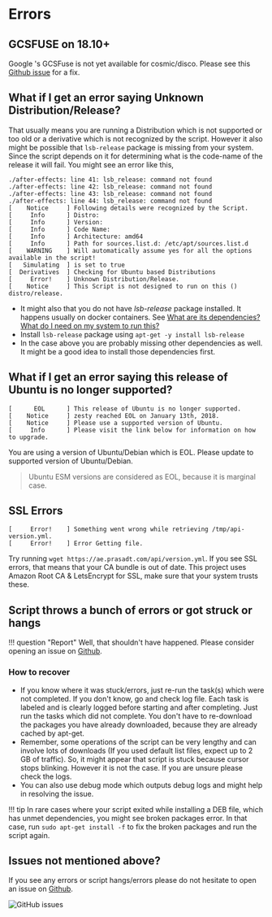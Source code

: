 # Errors

## GCSFUSE on 18.10+

Google 's GCSFuse is not yet available for cosmic/disco. Please see this
[Github issue](https://github.com/GoogleCloudPlatform/gcsfuse/issues/319) for a fix.

## What if I get an error saying Unknown Distribution/Release?

That usually means you are running a Distribution which is not supported or too old or a derivative which is not recognized by the script. However it also might be possible that `lsb-release` package is missing from your system. Since the script depends on it for determining what is the code-name of the release it will fail.
You might see an error like this,

```console
./after-effects: line 41: lsb_release: command not found
./after-effects: line 42: lsb_release: command not found
./after-effects: line 43: lsb_release: command not found
./after-effects: line 44: lsb_release: command not found
[    Notice     ] Following details were recognized by the Script.
[     Info      ] Distro:
[     Info      ] Version:
[     Info      ] Code Name:
[     Info      ] Architecture: amd64
[     Info      ] Path for sources.list.d: /etc/apt/sources.list.d
[    WARNING    ] Will automatically assume yes for all the options available in the script!
[   Simulating  ] is set to true
[  Derivatives  ] Checking for Ubuntu based Distributions
[     Error!    ] Unknown Distribution/Release.
[    Notice     ] This Script is not designed to run on this () distro/release.
```

- It might also that you do not have _lsb-release_ package installed. It happens usually on docker containers. See [What are its dependencies? What do I need on my system to run this?](/faq/dependencies/#what-do-i-need-to-run-this)
- Install `lsb-release` package using `apt-get -y install lsb-release`
- In the case above you are probably missing other dependencies as well. It might be a good idea to install those dependencies first.

## What if I get an error saying this release of Ubuntu is no longer supported?

```console
[      EOL      ] This release of Ubuntu is no longer supported.
[    Notice     ] zesty reached EOL on January 13th, 2018.
[    Notice     ] Please use a supported version of Ubuntu.
[     Info      ] Please visit the link below for information on how to upgrade.
```

You are using a version of Ubuntu/Debian which is EOL. Please update to supported version of Ubuntu/Debian.
> Ubuntu ESM versions are considered as EOL, because it is marginal case.

## SSL Errors

```console
[     Error!    ] Something went wrong while retrieving /tmp/api-version.yml.
[     Error!    ] Error Getting file.
```

Try running `wget https://ae.prasadt.com/api/version.yml`. If you see SSL errors, that means that your CA bundle is out of date.
This project uses Amazon Root CA & LetsEncrypt for SSL, make sure that your system trusts these.

## Script throws a bunch of errors or got struck or hangs

!!! question "Report"
    Well, that shouldn't have happened. Please consider opening an issue on [Github](https://github.com/tprasadtp/ubuntu-post-install/issues/new).

### How to recover

- If you know where it was stuck/errors, just re-run the task(s) which were not completed. If you don't know, go and check log file. Each task is labeled and is clearly logged before starting and after completing. Just run the tasks which did not complete. You don't have to re-download the packages you have already downloaded, because they are already cached by apt-get.
- Remember, some operations of the script can be very lengthy and can involve lots of downloads (If you used default list files, expect up to 2 GB of traffic). So, it might appear that script is stuck because cursor stops blinking. However it is not the case. If you are unsure please check the logs.
- You can also use debug mode which outputs debug logs and might help in resolving the issue.

!!! tip
    In rare cases where your script exited while installing a DEB file, which has unmet dependencies, you might see broken packages error. In that case, run `sudo apt-get install -f` to fix the broken packages and run the script again.

## Issues not mentioned above?

If you see any errors or script hangs/errors please do not hesitate to open an issue on [Github](https://github.com/tprasadtp/ubuntu-post-install/issues/new).

![GitHub issues](https://img.shields.io/github/issues/tprasadtp/ubuntu-post-install.svg)
